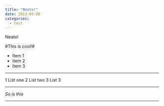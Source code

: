 ```yaml
---
title: "Neato!"
date: 2013-03-20
categories:
  - test
---
```

Neato!

#This is cool!#

* Item 1
* Item 2
* Item 3

----

1 List one
2 List two
3 List 3

----

_So is this_

----

